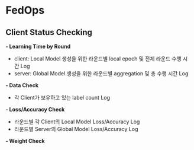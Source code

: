 # FedOps


## Client Status Checking

**- Learning Time by Round**
  - client: Local Model 생성을 위한 라운드별 local epoch 및 전체 라운드 수행 시간 Log
  - server: Global Model 생성을 위한 라운드별 aggregation 및 총 수행 시간 Log <br>

**- Data Check**
  - 각 Client가 보유하고 있는 label count Log <br>

**- Loss/Accuracy Check**
  - 라운드별 각 Client의 Local Model Loss/Accuracy Log
  - 라운드별 Server의 Global Model Loss/Accuracy Log

**- Weight Check**